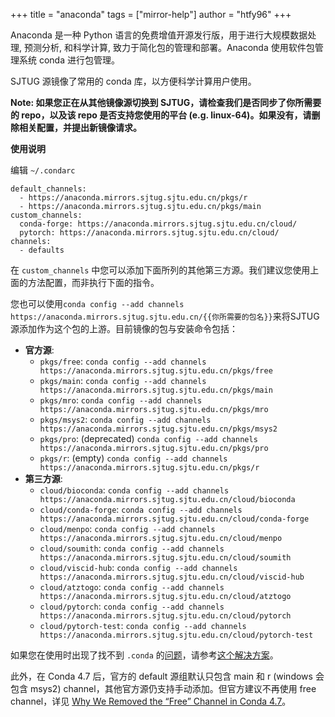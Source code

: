 +++
title = "anaconda"
tags = ["mirror-help"]
author = "htfy96"
+++

Anaconda 是一种 Python 语言的免费增值开源发行版，用于进行大规模数据处理, 预测分析, 和科学计算, 致力于简化包的管理和部署。Anaconda 使用软件包管理系统 conda 进行包管理。

SJTUG 源镜像了常用的 conda 库，以方便科学计算用户使用。

**Note: 如果您正在从其他镜像源切换到 SJTUG，请检查我们是否同步了你所需要的 repo，以及该 repo 是否支持您使用的平台 (e.g. linux-64)。如果没有，请删除相关配置，并提出新镜像请求。**

**使用说明**

编辑 `~/.condarc`

```
default_channels:
  - https://anaconda.mirrors.sjtug.sjtu.edu.cn/pkgs/r
  - https://anaconda.mirrors.sjtug.sjtu.edu.cn/pkgs/main
custom_channels:
  conda-forge: https://anaconda.mirrors.sjtug.sjtu.edu.cn/cloud/
  pytorch: https://anaconda.mirrors.sjtug.sjtu.edu.cn/cloud/
channels:
  - defaults
```

在 `custom_channels` 中您可以添加下面所列的其他第三方源。我们建议您使用上面的方法配置，而非执行下面的指令。

您也可以使用`conda config --add channels https://anaconda.mirrors.sjtug.sjtu.edu.cn/{{你所需要的包名}}`来将SJTUG源添加作为这个包的上游。目前镜像的包与安装命令包括：

- **官方源**:
  - `pkgs/free`: `conda config --add channels https://anaconda.mirrors.sjtug.sjtu.edu.cn/pkgs/free`
  - `pkgs/main`: `conda config --add channels https://anaconda.mirrors.sjtug.sjtu.edu.cn/pkgs/main`
  - `pkgs/mro`: `conda config --add channels https://anaconda.mirrors.sjtug.sjtu.edu.cn/pkgs/mro`
  - `pkgs/msys2`: `conda config --add channels https://anaconda.mirrors.sjtug.sjtu.edu.cn/pkgs/msys2`
  - `pkgs/pro`: (deprecated) `conda config --add channels https://anaconda.mirrors.sjtug.sjtu.edu.cn/pkgs/pro`
  - `pkgs/r`: (empty) `conda config --add channels https://anaconda.mirrors.sjtug.sjtu.edu.cn/pkgs/r`
- **第三方源**:
  - `cloud/bioconda`: `conda config --add channels https://anaconda.mirrors.sjtug.sjtu.edu.cn/cloud/bioconda`
  - `cloud/conda-forge`: `conda config --add channels https://anaconda.mirrors.sjtug.sjtu.edu.cn/cloud/conda-forge`
  - `cloud/menpo`: `conda config --add channels https://anaconda.mirrors.sjtug.sjtu.edu.cn/cloud/menpo`
  - `cloud/soumith`: `conda config --add channels https://anaconda.mirrors.sjtug.sjtu.edu.cn/cloud/soumith`
  - `cloud/viscid-hub`: `conda config --add channels https://anaconda.mirrors.sjtug.sjtu.edu.cn/cloud/viscid-hub`
  - `cloud/atztogo`: `conda config --add channels https://anaconda.mirrors.sjtug.sjtu.edu.cn/cloud/atztogo`
  - `cloud/pytorch`: `conda config --add channels https://anaconda.mirrors.sjtug.sjtu.edu.cn/cloud/pytorch`
  - `cloud/pytorch-test`: `conda config --add channels https://anaconda.mirrors.sjtug.sjtu.edu.cn/cloud/pytorch-test`

如果您在使用时出现了找不到 `.conda` 的[问题](https://github.com/sjtug/mirror-requests/issues/56)，请参考[这个解决方案](https://github.com/sjtug/sjtug.github.io/issues/12)。

此外，在 Conda 4.7 后，官方的 default 源组默认只包含 main 和 r (windows 会包含 msys2) channel，其他官方源仍支持手动添加。但官方建议不再使用 free channel，详见 [Why We Removed the “Free” Channel in Conda 4.7](https://www.anaconda.com/why-we-removed-the-free-channel-in-conda-4-7/)。
